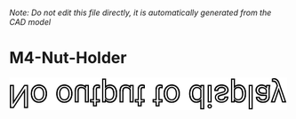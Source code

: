###### Note: Do not edit this file directly, it is automatically generated from the CAD model

# M4-Nut-Holder

![](/project.svg)



 

